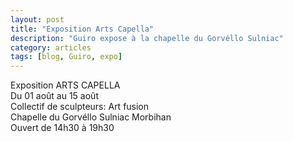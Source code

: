 ```yaml
---
layout: post
title: "Exposition Arts Capella"
description: "Guiro expose à la chapelle du Gorvéllo Sulniac"
category: articles
tags: [blog, Guiro, expo]
---
```

Exposition ARTS CAPELLA  
Du 01 août au 15 août  
Collectif de sculpteurs: Art fusion  
Chapelle du Gorvéllo Sulniac Morbihan  
Ouvert de 14h30 à 19h30  
